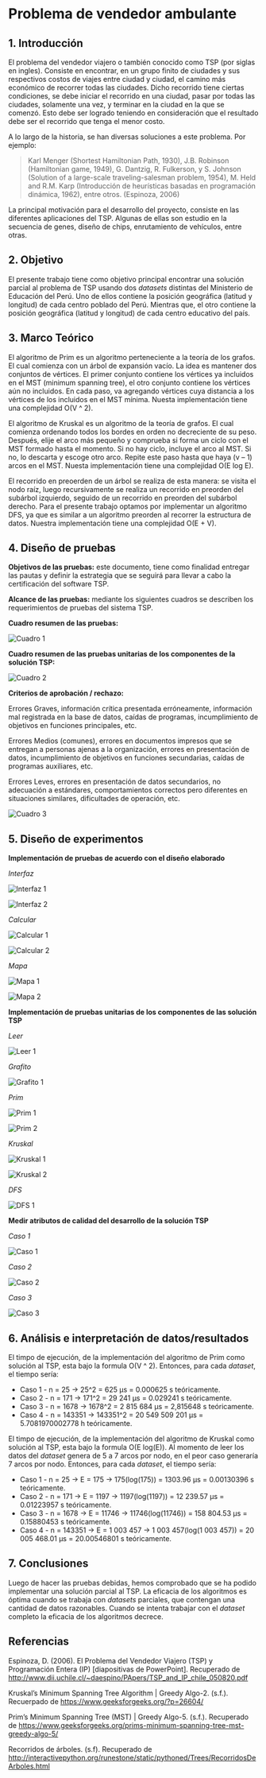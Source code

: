 # Problema de vendedor ambulante

## 1. Introducción

El problema del vendedor viajero o también conocido como TSP (por siglas en ingles). Consiste en encontrar, en un grupo finito de ciudades y sus respectivos costos de viajes entre ciudad y ciudad, el camino más económico de recorrer todas las ciudades. Dicho recorrido tiene ciertas condiciones, se debe iniciar el recorrido en una ciudad, pasar por todas las ciudades, solamente una vez, y terminar en la ciudad en la que se comenzó. Esto debe ser logrado teniendo en consideración que el resultado debe ser el recorrido que tenga el menor costo.

A lo largo de la historia, se han diversas soluciones a este problema. Por ejemplo:

> Karl Menger (Shortest Hamiltonian Path, 1930), J.B. Robinson (Hamiltonian game, 1949), G. Dantzig, R. Fulkerson, y S. Johnson (Solution of a large-scale traveling-salesman problem, 1954), M. Held and R.M. Karp (Introducción de heurísticas basadas en programación dinámica, 1962), entre otros. (Espinoza, 2006)

La principal motivación para el desarrollo del proyecto, consiste en las diferentes aplicaciones del TSP. Algunas de ellas son estudio en la secuencia de genes, diseño de chips, enrutamiento de vehículos, entre otras.

## 2. Objetivo

El presente trabajo tiene como objetivo principal encontrar una solución parcial al problema de TSP usando dos *datasets* distintas del Ministerio de Educación del Perú. Uno de ellos contiene la posición geográfica (latitud y longitud) de cada centro poblado del Perú. Mientras que, el otro contiene la posición geográfica (latitud y longitud) de cada centro educativo del país.

## 3.	Marco Teórico

El algoritmo de Prim es un algoritmo perteneciente a la teoría de los grafos. El cual comienza con un árbol de expansión vacío. La idea es mantener dos conjuntos de vértices. El primer conjunto contiene los vértices ya incluidos en el MST (minimum spanning tree), el otro conjunto contiene los vértices aún no incluidos. En cada paso, va agregando vértices cuya distancia a los vértices de los incluidos en el MST mínima. Nuesta implementación tiene una complejidad O(V ^ 2).

El algoritmo de Kruskal es un algoritmo de la teoría de grafos. El cual comienza ordenando todos los bordes en orden no decreciente de su peso. Después, elije el arco más pequeño y comprueba si forma un ciclo con el MST formado hasta el momento. Si no hay ciclo, incluye el arco al MST. Si no, lo descarta y escoge otro arco. Repite este paso hasta que haya (v – 1) arcos en el MST. Nuesta implementación tiene una complejidad O(E log E).

El recorrido en preoerden de un árbol se realiza de esta manera: se visita el nodo raíz, luego recursivamente se realiza un recorrido en preorden del subárbol izquierdo, seguido de un recorrido en preorden del subárbol derecho. Para el presente trabajo optamos por implementar un algoritmo DFS, ya que es similar a un algoritmo preorden al recorrer la estructura de datos. Nuestra implementación tiene una complejidad O(E + V).

## 4. Diseño de pruebas

**Objetivos de las pruebas:** este documento, tiene como finalidad entregar las pautas y definir la estrategia que se seguirá para llevar a cabo la certificación del software TSP. 

**Alcance de las pruebas:** mediante los siguientes cuadros se describen los requerimientos de pruebas del sistema TSP.

**Cuadro resumen de las pruebas:** 

![Cuadro 1](https://i.ibb.co/W58F4mr/Cuadro1.jpg)

**Cuadro resumen de las pruebas unitarias de los componentes de la solución TSP:**

![Cuadro 2](https://i.ibb.co/M5B7vb2/Cuadro2.jpg)

**Criterios de aprobación / rechazo:**

Errores Graves, información crítica presentada erróneamente, información mal registrada en la base de datos, caídas de programas, incumplimiento de objetivos en funciones principales, etc. 

Errores Medios (comunes), errores en documentos impresos que se entregan a personas ajenas a la organización, errores en presentación de datos, incumplimiento de objetivos en funciones secundarias, caídas de programas auxiliares, etc.

Errores Leves, errores en presentación de datos secundarios, no adecuación a estándares, comportamientos correctos pero diferentes en situaciones similares, dificultades de operación, etc.

![Cuadro 3](https://i.ibb.co/fQfsbxc/Cuadro3.jpg)

## 5. Diseño de experimentos

**Implementación de pruebas de acuerdo con el diseño elaborado**

*Interfaz*

![Interfaz 1](https://i.ibb.co/tQ4yKG4/Codigo1.jpg)

![Interfaz 2](https://i.ibb.co/KmtNZYh/Interfaz2.jpg)

*Calcular*

![Calcular 1](https://i.ibb.co/PgrjPjy/Calcular1.jpg)

![Calcular 2](https://i.ibb.co/VwwFkyP/Calcular2.jpg)

*Mapa*

![Mapa 1](https://i.ibb.co/D19d7hF/Mapa1.jpg)

![Mapa 2](https://i.ibb.co/zJpthqv/Mapa2.jpg)

**Implementación de pruebas unitarias de los componentes de las solución TSP**

*Leer*

![Leer 1](https://i.ibb.co/kBtqgrK/Leer1.jpg)

*Grafito*

![Grafito 1](https://i.ibb.co/XJ7qsY8/Grafito1.jpg)

*Prim*

![Prim 1](https://i.ibb.co/cgN5yVS/Prim2.jpg)

![Prim 2](https://i.ibb.co/SmRnJmQ/Prim1.jpg)

*Kruskal*

![Kruskal 1](https://i.ibb.co/0sS1MHd/Kruskal2.jpg)

![Kruskal 2](https://i.ibb.co/d6xKs2k/Kruskal1.jpg)

*DFS*

![DFS 1](https://i.ibb.co/yXBQmNq/Preorder1.jpg)

**Medir atributos de calidad del desarrollo de la solución TSP**

*Caso 1*

![Caso 1](https://i.ibb.co/V9pvHxY/Caso1.jpg)

*Caso 2*

![Caso 2](https://i.ibb.co/q7WwK0y/Caso2.jpg)

*Caso 3*

![Caso 3](https://i.ibb.co/wN3F9Rb/Caso3.jpg)

## 6. Análisis e interpretación de datos/resultados

El timpo de ejecución, de la implementación del algoritmo de Prim como solución al TSP, esta bajo la formula O(V ^ 2).
Entonces, para cada *dataset*, el tiempo sería:
* Caso 1 - n = 25 -> 25^2 = 625 µs = 0.000625‬ s teóricamente.
* Caso 2 - n = 171 -> 171^2 = 29 241‬ µs = 0.029241 s teóricamente.
* Caso 3 - n = 1678 -> 1678^2  = 2 815 684‬ µs = 2,815648 s teóricamente.
* Caso 4 - n = 143351 -> 143351^2 = 20 549 509 201‬ µs = 5.7081970002778 h teóricamente.

El timpo de ejecución, de la implementación del algoritmo de Kruskal como solución al TSP, esta bajo la formula O(E log(E)). Al momento de leer los datos del *dataset* genera de 5 a 7 arcos por nodo, en el peor caso generaría 7 arcos por nodo.
Entonces, para cada *dataset*, el tiempo sería:
* Caso 1 - n = 25 -> E = 175 -> 175(log(175)) = 1303.96 µs = 0.00130396 s teóricamente.
* Caso 2 - n = 171 -> E = 1197 -> 1197(log(1197)) = 12 239.57 µs = 0.01223957 s teóricamente.
* Caso 3 - n = 1678 -> E = 11746‬ -> 11746(log(11746)) = 158 804.53 µs = 0.15880453 s teóricamente.
* Caso 4 - n = 143351 -> E = 1 003 457‬ -> 1 003 457‬(log(1 003 457‬)) = 20 005 468.01 µs = 20.00546801 s teóricamente.

## 7. Conclusiones

Luego de hacer las pruebas debidas, hemos comprobado que se ha podido implementar una solución parcial al TSP. La eficacia de los algoritmos es óptima cuando se trabaja con *datasets* parciales, que contengan una cantidad de datos razonables. Cuando se intenta trabajar con el *dataset* completo la eficacia de los algoritmos decrece.

## Referencias

  Espinoza, D. (2006). El Problema del Vendedor Viajero (TSP) y Programación Entera (IP) [diapositivas de PowerPoint]. Recuperado de http://www.dii.uchile.cl/~daespino/PApers/TSP_and_IP_chile_050820.pdf

  Kruskal’s Minimum Spanning Tree Algorithm | Greedy Algo-2. (s.f.). Recuerpado de https://www.geeksforgeeks.org/?p=26604/

  Prim’s Minimum Spanning Tree (MST) | Greedy Algo-5. (s.f.). Recuperado de https://www.geeksforgeeks.org/prims-minimum-spanning-tree-mst-greedy-algo-5/

  Recorridos de árboles. (s.f). Recuperado de http://interactivepython.org/runestone/static/pythoned/Trees/RecorridosDeArboles.html
